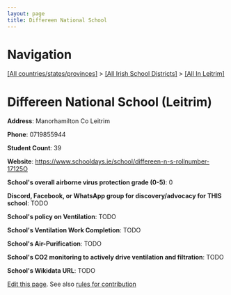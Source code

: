 ```yaml
---
layout: page
title: Differeen National School
---
```

# Navigation

[[All countries/states/provinces]](../../..) > [[All Irish School Districts]](../..) > [[All In Leitrim]](..)

# Differeen National School (Leitrim)

**Address**: Manorhamilton Co Leitrim

**Phone**: 0719855944

**Student Count**: 39

**Website**: <https://www.schooldays.ie/school/differeen-n-s-rollnumber-17125O>

**School's overall airborne virus protection grade (0-5)**: 0

**Discord, Facebook, or WhatsApp group for discovery/advocacy for THIS school**: TODO

**School's policy on Ventilation**: TODO

**School's Ventilation Work Completion**: TODO

**School's Air-Purification**: TODO

**School's CO2 monitoring to actively drive ventilation and filtration**: TODO

**School's Wikidata URL**: TODO


[Edit this page](https://github.com/ventilate-schools/Ireland/edit/main/./Leitrim/Differeen_National_School.md). See also [rules for contribution](../../../contribution-rules/)